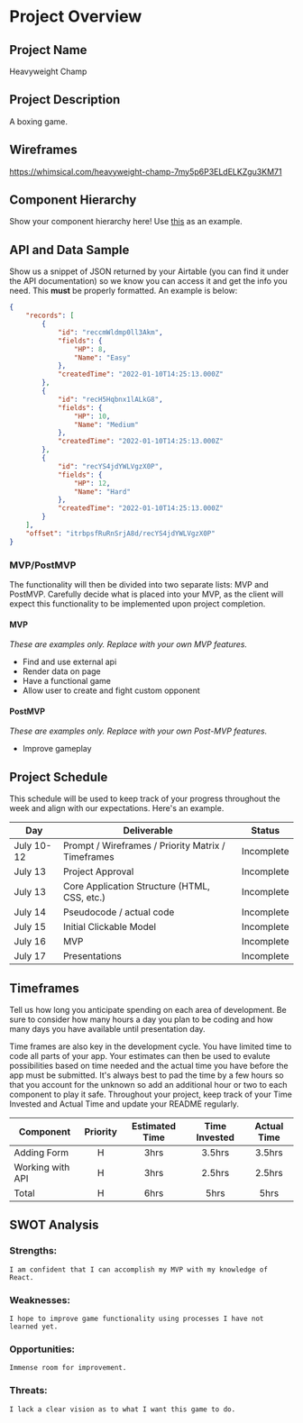 # Project Overview

## Project Name

Heavyweight Champ

## Project Description

A boxing game.

## Wireframes

https://whimsical.com/heavyweight-champ-7my5p6P3ELdELKZgu3KM71

## Component Hierarchy
Show your component hierarchy here! Use [this](https://cms-assets.tutsplus.com/uploads/users/1795/posts/30352/image/GettingStartedWithReduxTutorial-React-Component-Structure.png) as an example.

## API and Data Sample

Show us a snippet of JSON returned by your Airtable (you can find it under the API documentation) so we know you can access it and get the info you need. This __must__ be properly formatted. An example is below:

```json
{
    "records": [
        {
            "id": "reccmWldmp0ll3Akm",
            "fields": {
                "HP": 8,
                "Name": "Easy"
            },
            "createdTime": "2022-01-10T14:25:13.000Z"
        },
        {
            "id": "recH5Hqbnx1lALkG8",
            "fields": {
                "HP": 10,
                "Name": "Medium"
            },
            "createdTime": "2022-01-10T14:25:13.000Z"
        },
        {
            "id": "recYS4jdYWLVgzX0P",
            "fields": {
                "HP": 12,
                "Name": "Hard"
            },
            "createdTime": "2022-01-10T14:25:13.000Z"
        }
    ],
    "offset": "itrbpsfRuRnSrjA8d/recYS4jdYWLVgzX0P"
}
```

### MVP/PostMVP

The functionality will then be divided into two separate lists: MVP and PostMVP.  Carefully decide what is placed into your MVP, as the client will expect this functionality to be implemented upon project completion.  

#### MVP 
*These are examples only. Replace with your own MVP features.*

- Find and use external api 
- Render data on page
- Have a functional game 
- Allow user to create and fight custom opponent 

#### PostMVP  
*These are examples only. Replace with your own Post-MVP features.*

- Improve gameplay


## Project Schedule

This schedule will be used to keep track of your progress throughout the week and align with our expectations. Here's an example.

|  Day | Deliverable | Status
|---|---| ---|
|July 10-12| Prompt / Wireframes / Priority Matrix / Timeframes | Incomplete
|July 13| Project Approval | Incomplete
|July 13| Core Application Structure (HTML, CSS, etc.) | Incomplete
|July 14| Pseudocode / actual code | Incomplete
|July 15| Initial Clickable Model  | Incomplete
|July 16| MVP | Incomplete
|July 17| Presentations | Incomplete

## Timeframes

Tell us how long you anticipate spending on each area of development. Be sure to consider how many hours a day you plan to be coding and how many days you have available until presentation day.

Time frames are also key in the development cycle.  You have limited time to code all parts of your app.  Your estimates can then be used to evalute possibilities based on time needed and the actual time you have before the app must be submitted. It's always best to pad the time by a few hours so that you account for the unknown so add an additional hour or two to each component to play it safe. Throughout your project, keep track of your Time Invested and Actual Time and update your README regularly.

| Component | Priority | Estimated Time | Time Invested | Actual Time |
| --- | :---: |  :---: | :---: | :---: |
| Adding Form | H | 3hrs| 3.5hrs | 3.5hrs |
| Working with API | H | 3hrs| 2.5hrs | 2.5hrs |
| Total | H | 6hrs| 5hrs | 5hrs |

## SWOT Analysis

### Strengths:
    I am confident that I can accomplish my MVP with my knowledge of React.
### Weaknesses:
    I hope to improve game functionality using processes I have not learned yet.
### Opportunities:
    Immense room for improvement.
### Threats:
    I lack a clear vision as to what I want this game to do.